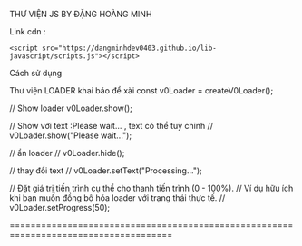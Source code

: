 THƯ VIỆN JS BY ĐẶNG HOÀNG MINH

Link cdn :

    <script src="https://dangminhdev0403.github.io/lib-javascript/scripts.js"></script>

Cách sử dụng

Thư viện LOADER
khai báo để xài
const v0Loader = createV0Loader();

// Show loader
v0Loader.show();

// Show với text :Please wait... , text có thể tuỳ chỉnh
// v0Loader.show("Please wait...");

// ẩn loader
// v0Loader.hide();

// thay đổi text
// v0Loader.setText("Processing...");

// Đặt giá trị tiến trình cụ thể cho thanh tiến trình (0 - 100%).
// Ví dụ hữu ích khi bạn muốn đồng bộ hóa loader với trạng thái thực tế.
// v0Loader.setProgress(50);

=====================================================================================
